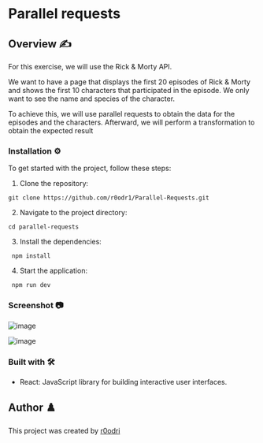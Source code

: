 # Parallel requests

## Overview ✍️

For this exercise, we will use the Rick & Morty API.

We want to have a page that displays the first 20 episodes of Rick & Morty and shows the first 10 characters that participated in the episode. We only want to see the name and species of the character.

To achieve this, we will use parallel requests to obtain the data for the episodes and the characters. Afterward, we will perform a transformation to obtain the expected result

### Installation :gear:

To get started with the project, follow these steps:

1. Clone the repository:

```shell
git clone https://github.com/r0odr1/Parallel-Requests.git
```

2. Navigate to the project directory:

```shell
cd parallel-requests
```

3. Install the dependencies:

```shell
 npm install
```

4. Start the application:

```shell
 npm run dev
```

### Screenshot 📷

![image](https://github.com/r0odr1/Parallel-Requests/assets/126527883/8a84991f-428e-4fd2-8289-76fba436a62a)

![image](https://github.com/r0odr1/Parallel-Requests/assets/126527883/a2336d3d-b830-47b5-8707-2b2293050a03)


### Built with 🛠️

- React: JavaScript library for building interactive user interfaces.

## Author ♟️

This project was created by [r0odri](https://github.com/r0odr1)
